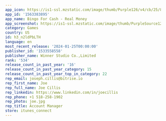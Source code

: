 ```yaml
---
app_icon: https://is1-ssl.mzstatic.com/image/thumb/Purple126/v4/cb/25/81/cb2581a9-35f2-7419-8495-729a01895eea/AppIcon-0-0-1x_U007emarketing-0-5-0-85-220.png/1024x1024bb.png
app_id: '1563383895'
app_name: Bingo For Cash - Real Money
app_screenshot: https://is1-ssl.mzstatic.com/image/thumb/PurpleSource126/v4/54/7a/34/547a34a5-5c36-a72f-b873-2b112bdbb311/57f33c46-1353-4e78-9771-78cca0f36d3d_2208_001.png/1242x2208bb.png
category: Games
country: US
id: h3_n2ldPbLTH
language: en
most_recent_release: '2024-01-25T00:00:00'
publisher_id: '1533558558'
publisher_name: Winner Studio Co.,Limited
rank: '534'
release_count_in_past_year: '16'
release_count_in_past_year_category: 15
release_count_in_past_year_top_in_category: 22
rep_email: joseph.cillis@bitrise.io
rep_first_name: Joe
rep_full_name: Joe Cillis
rep_linkedin: https://www.linkedin.com/in/joecillis
rep_phone: +1 518-258-1902
rep_photo: joe.jpg
rep_title: Account Manager
store: itunes_connect
---
```

